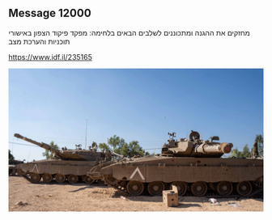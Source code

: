 ## Message 12000

מחזקים את ההגנה ומתכוננים לשלבים הבאים בלחימה: 
מפקד פיקוד הצפון באישורי תוכניות והערכת מצב

https://www.idf.il/235165

![Photo](12000/12000_photo.jpg)
